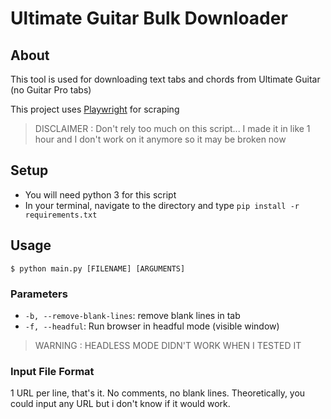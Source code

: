 # Ultimate Guitar Bulk Downloader

## About

This tool is used for downloading text tabs and chords from Ultimate Guitar (no Guitar Pro tabs)

This project uses [Playwright](https://pypi.org/project/playwright/) for scraping

> DISCLAIMER : Don't rely too much on this script... I made it in like 1 hour and I don't work on it anymore so it may be broken now

## Setup

- You will need python 3 for this script
- In your terminal, navigate to the directory and type `pip install -r requirements.txt`

## Usage

`$ python main.py [FILENAME] [ARGUMENTS]`

### Parameters

- `-b, --remove-blank-lines`: remove blank lines in tab
- `-f, --headful`: Run browser in headful mode (visible window)

> WARNING : HEADLESS MODE DIDN'T WORK WHEN I TESTED IT

### Input File Format

1 URL per line, that's it. No comments, no blank lines. Theoretically, you could input any URL but i don't know if it would work.
